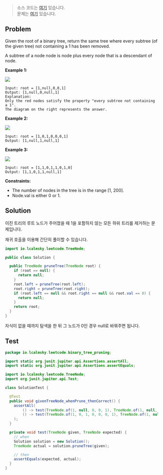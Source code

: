 > 소스 코드는 [여기](https://github.com/lcalmsky/leetcode/blob/master/src/main/java/io/lcalmsky/leetcode/binary_tree_pruning/Solution.java) 있습니다.  
> 문제는 [여기](https://leetcode.com/problems/binary-tree-pruning/) 있습니다.

## Problem

Given the root of a binary tree, return the same tree where every subtree (of the given tree) not containing a 1 has been removed.

A subtree of a node node is node plus every node that is a descendant of node.



**Example 1:**

![](https://s3-lc-upload.s3.amazonaws.com/uploads/2018/04/06/1028_2.png)
```text
Input: root = [1,null,0,0,1]
Output: [1,null,0,null,1]
Explanation:
Only the red nodes satisfy the property "every subtree not containing a 1".
The diagram on the right represents the answer.
```

**Example 2:**

![](https://s3-lc-upload.s3.amazonaws.com/uploads/2018/04/06/1028_1.png)
```text
Input: root = [1,0,1,0,0,0,1]
Output: [1,null,1,null,1]
```

**Example 3:**

![](https://s3-lc-upload.s3.amazonaws.com/uploads/2018/04/05/1028.png)
```text
Input: root = [1,1,0,1,1,0,1,0]
Output: [1,1,0,1,1,null,1]
```

**Constraints:**

* The number of nodes in the tree is in the range [1, 200].
* Node.val is either 0 or 1.

## Solution

이진 트리의 루트 노드가 주어졌을 때 1을 포함하지 않는 모든 하위 트리를 제거하는 문제입니다.

재귀 호출을 이용해 간단히 풀이할 수 있습니다.

```java
import io.lcalmsky.leetcode.TreeNode;

public class Solution {

  public TreeNode pruneTree(TreeNode root) {
    if (root == null) {
      return null;
    }
    root.left = pruneTree(root.left);
    root.right = pruneTree(root.right);
    if (root.left == null && root.right == null && root.val == 0) {
      return null;
    }
    return root;
  }
}
```

자식이 없을 때까지 탐색을 한 뒤 그 노드가 0인 경우 null로 바꿔주면 됩니다.

## Test

```java
package io.lcalmsky.leetcode.binary_tree_pruning;

import static org.junit.jupiter.api.Assertions.assertAll;
import static org.junit.jupiter.api.Assertions.assertEquals;

import io.lcalmsky.leetcode.TreeNode;
import org.junit.jupiter.api.Test;

class SolutionTest {

  @Test
  public void givenTreeNode_whenPrune_thenCorrect() {
    assertAll(
        () -> test(TreeNode.of(1, null, 0, 0, 1), TreeNode.of(1, null, 0, null, 1)),
        () -> test(TreeNode.of(1, 0, 1, 0, 0, 0, 1), TreeNode.of(1, null, 1, null, 1))
    );
  }

  private void test(TreeNode given, TreeNode expected) {
    // when
    Solution solution = new Solution();
    TreeNode actual = solution.pruneTree(given);

    // then
    assertEquals(expected, actual);
  }
}
```